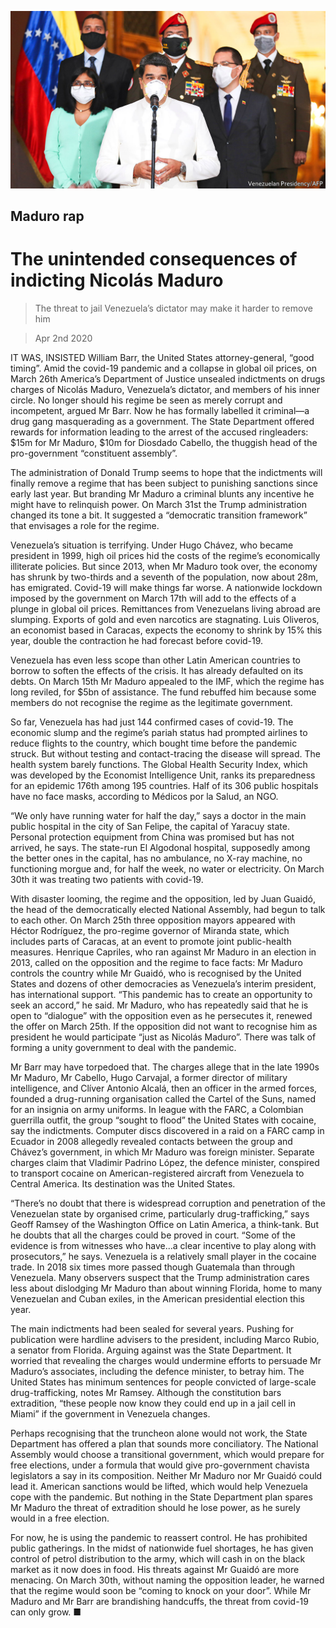 ![](./images/20200404_AMP001_0.jpg)

## Maduro rap

# The unintended consequences of indicting Nicolás Maduro

> The threat to jail Venezuela’s dictator may make it harder to remove him

> Apr 2nd 2020

IT WAS, INSISTED William Barr, the United States attorney-general, “good timing”. Amid the covid-19 pandemic and a collapse in global oil prices, on March 26th America’s Department of Justice unsealed indictments on drugs charges of Nicolás Maduro, Venezuela’s dictator, and members of his inner circle. No longer should his regime be seen as merely corrupt and incompetent, argued Mr Barr. Now he has formally labelled it criminal—a drug gang masquerading as a government. The State Department offered rewards for information leading to the arrest of the accused ringleaders: $15m for Mr Maduro, $10m for Diosdado Cabello, the thuggish head of the pro-government “constituent assembly”.

The administration of Donald Trump seems to hope that the indictments will finally remove a regime that has been subject to punishing sanctions since early last year. But branding Mr Maduro a criminal blunts any incentive he might have to relinquish power. On March 31st the Trump administration changed its tone a bit. It suggested a “democratic transition framework” that envisages a role for the regime.

Venezuela’s situation is terrifying. Under Hugo Chávez, who became president in 1999, high oil prices hid the costs of the regime’s economically illiterate policies. But since 2013, when Mr Maduro took over, the economy has shrunk by two-thirds and a seventh of the population, now about 28m, has emigrated. Covid-19 will make things far worse. A nationwide lockdown imposed by the government on March 17th will add to the effects of a plunge in global oil prices. Remittances from Venezuelans living abroad are slumping. Exports of gold and even narcotics are stagnating. Luis Oliveros, an economist based in Caracas, expects the economy to shrink by 15% this year, double the contraction he had forecast before covid-19.

Venezuela has even less scope than other Latin American countries to borrow to soften the effects of the crisis. It has already defaulted on its debts. On March 15th Mr Maduro appealed to the IMF, which the regime has long reviled, for $5bn of assistance. The fund rebuffed him because some members do not recognise the regime as the legitimate government.

So far, Venezuela has had just 144 confirmed cases of covid-19. The economic slump and the regime’s pariah status had prompted airlines to reduce flights to the country, which bought time before the pandemic struck. But without testing and contact-tracing the disease will spread. The health system barely functions. The Global Health Security Index, which was developed by the Economist Intelligence Unit, ranks its preparedness for an epidemic 176th among 195 countries. Half of its 306 public hospitals have no face masks, according to Médicos por la Salud, an NGO.

“We only have running water for half the day,” says a doctor in the main public hospital in the city of San Felipe, the capital of Yaracuy state. Personal protection equipment from China was promised but has not arrived, he says. The state-run El Algodonal hospital, supposedly among the better ones in the capital, has no ambulance, no X-ray machine, no functioning morgue and, for half the week, no water or electricity. On March 30th it was treating two patients with covid-19.

With disaster looming, the regime and the opposition, led by Juan Guaidó, the head of the democratically elected National Assembly, had begun to talk to each other. On March 25th three opposition mayors appeared with Héctor Rodríguez, the pro-regime governor of Miranda state, which includes parts of Caracas, at an event to promote joint public-health measures. Henrique Capriles, who ran against Mr Maduro in an election in 2013, called on the opposition and the regime to face facts: Mr Maduro controls the country while Mr Guaidó, who is recognised by the United States and dozens of other democracies as Venezuela’s interim president, has international support. “This pandemic has to create an opportunity to seek an accord,” he said. Mr Maduro, who has repeatedly said that he is open to “dialogue” with the opposition even as he persecutes it, renewed the offer on March 25th. If the opposition did not want to recognise him as president he would participate “just as Nicolás Maduro”. There was talk of forming a unity government to deal with the pandemic.

Mr Barr may have torpedoed that. The charges allege that in the late 1990s Mr Maduro, Mr Cabello, Hugo Carvajal, a former director of military intelligence, and Clíver Antonio Alcalá, then an officer in the armed forces, founded a drug-running organisation called the Cartel of the Suns, named for an insignia on army uniforms. In league with the FARC, a Colombian guerrilla outfit, the group “sought to flood” the United States with cocaine, say the indictments. Computer discs discovered in a raid on a FARC camp in Ecuador in 2008 allegedly revealed contacts between the group and Chávez’s government, in which Mr Maduro was foreign minister. Separate charges claim that Vladimir Padrino López, the defence minister, conspired to transport cocaine on American-registered aircraft from Venezuela to Central America. Its destination was the United States.

“There’s no doubt that there is widespread corruption and penetration of the Venezuelan state by organised crime, particularly drug-trafficking,” says Geoff Ramsey of the Washington Office on Latin America, a think-tank. But he doubts that all the charges could be proved in court. “Some of the evidence is from witnesses who have...a clear incentive to play along with prosecutors,” he says. Venezuela is a relatively small player in the cocaine trade. In 2018 six times more passed though Guatemala than through Venezuela. Many observers suspect that the Trump administration cares less about dislodging Mr Maduro than about winning Florida, home to many Venezuelan and Cuban exiles, in the American presidential election this year. 

The main indictments had been sealed for several years. Pushing for publication were hardline advisers to the president, including Marco Rubio, a senator from Florida. Arguing against was the State Department. It worried that revealing the charges would undermine efforts to persuade Mr Maduro’s associates, including the defence minister, to betray him. The United States has minimum sentences for people convicted of large-scale drug-trafficking, notes Mr Ramsey. Although the constitution bars extradition, “these people now know they could end up in a jail cell in Miami” if the government in Venezuela changes.

Perhaps recognising that the truncheon alone would not work, the State Department has offered a plan that sounds more conciliatory. The National Assembly would choose a transitional government, which would prepare for free elections, under a formula that would give pro-government chavista legislators a say in its composition. Neither Mr Maduro nor Mr Guaidó could lead it. American sanctions would be lifted, which would help Venezuela cope with the pandemic. But nothing in the State Department plan spares Mr Maduro the threat of extradition should he lose power, as he surely would in a free election.

For now, he is using the pandemic to reassert control. He has prohibited public gatherings. In the midst of nationwide fuel shortages, he has given control of petrol distribution to the army, which will cash in on the black market as it now does in food. His threats against Mr Guaidó are more menacing. On March 30th, without naming the opposition leader, he warned that the regime would soon be “coming to knock on your door”. While Mr Maduro and Mr Barr are brandishing handcuffs, the threat from covid-19 can only grow. ■